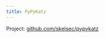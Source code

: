 ```yaml
---
title: PyPyKatz
---
```


Project: [github.com/skelsec/pypykatz](https://github.com/skelsec/pypykatz)
